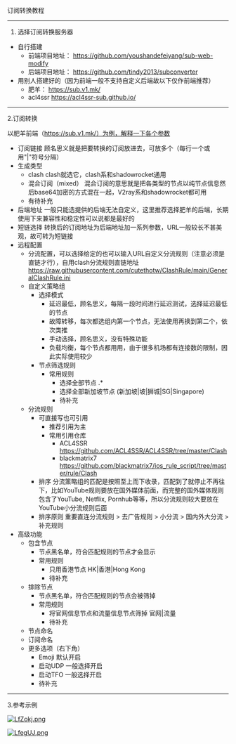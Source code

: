 订阅转换教程

---

1. 选择订阅转换服务器

- 自行搭建
  - 前端项目地址：
    https://github.com/youshandefeiyang/sub-web-modify
  - 后端项目地址：
    https://github.com/tindy2013/subconverter
- 用别人搭建好的（因为前端一般不支持自定义后端故以下仅作前端推荐）
  - 肥羊：
    https://sub.v1.mk/
  - acl4ssr
    https://acl4ssr-sub.github.io/

---

2.订阅转换

以肥羊前端（https://sub.v1.mk/）为例，解释一下各个参数

- 订阅链接
  顾名思义就是把要转换的订阅放进去，可放多个（每行一个或用"|"符号分隔）
- 生成类型
  - clash
    clash就选它，clash系和shadowrocket通用
  - 混合订阅（mixed）
    混合订阅的意思就是把各类型的节点以纯节点信息然后base64加密的方式混在一起，V2ray系和shadowrocket都可用
  - 有待补充
- 后端地址
  一般只能选提供的后端无法自定义，这里推荐选择肥羊的后端，长期使用下来兼容性和稳定性可以说都是最好的
- 短链选择
  转换后的订阅地址为后端地址加一系列参数，URL一般较长不甚美观，故可转为短链接
- 远程配置
  - 分流配置，可以选择给定的也可以输入URL自定义分流规则（注意必须是直链才行），自用clash分流规则直链地址
    https://raw.githubusercontent.com/cutethotw/ClashRule/main/GeneralClashRule.ini
  - 自定义策略组
    - 选择模式
      - 延迟最低，顾名思义，每隔一段时间进行延迟测试，选择延迟最低的节点
      - 故障转移，每次都选组内第一个节点，无法使用再换到第二个，依次类推
      - 手动选择，顾名思义，没有特殊功能
      - 负载均衡，每个节点都用用，由于很多机场都有连接数的限制，因此实际使用较少
    - 节点筛选规则
      - 常用规则
        - 选择全部节点
          .*
        - 选择全部新加坡节点
          (新加坡|坡|狮城|SG|Singapore)
        - 待补充
  - 分流规则
    - 可直接写也可引用
      - 推荐引用为主
      - 常用引用仓库
        - ACL4SSR
          https://github.com/ACL4SSR/ACL4SSR/tree/master/Clash
        - blackmatrix7
          https://github.com/blackmatrix7/ios_rule_script/tree/master/rule/Clash
    - 排序
      分流策略组的匹配是按照至上而下收录，匹配到了就停止不再往下，比如YouTube规则要放在国外媒体前面，而完整的国外媒体规则包含了YouTube, Netflix, Pornhub等等，所以分流规则较大要放在YouTube小分流规则后面
    - 排序原则
      重要直连分流规则 > 去广告规则 > 小分流 > 国内外大分流 > 补充规则
- 高级功能
  - 包含节点
    - 节点黑名单，符合匹配规则的节点才会显示
    - 常用规则
      - 只用香港节点
        HK|香港|Hong Kong
      - 待补充
  - 排除节点
    - 节点黑名单，符合匹配规则的节点会被筛掉
    - 常用规则
      - 将官网信息节点和流量信息节点筛掉
        官网|流量
      - 待补充
  - 节点命名
  - 订阅命名
  - 更多选项（右下角）
    - Emoji
      默认开启
    - 启动UDP
      一般选择开启
    - 启动TFO
      一般选择开启
    - 待补充

---

3.参考示例


[![LfZokj.png](https://s1.ax1x.com/2022/04/23/LfZokj.png)](https://imgtu.com/i/LfZokj)

[![LfegUJ.png](https://s1.ax1x.com/2022/04/23/LfegUJ.png)](https://imgtu.com/i/LfegUJ)
